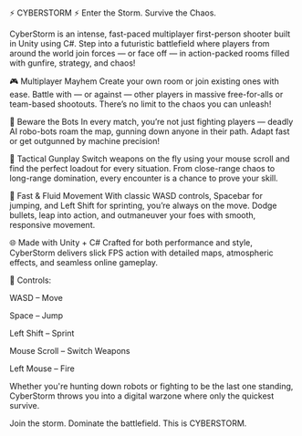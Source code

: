 ⚡ CYBERSTORM ⚡
Enter the Storm. Survive the Chaos.

CyberStorm is an intense, fast-paced multiplayer first-person shooter built in Unity using C#. Step into a futuristic battlefield where players from around the world join forces — or face off — in action-packed rooms filled with gunfire, strategy, and chaos!

🎮 Multiplayer Mayhem
Create your own room or join existing ones with ease. Battle with — or against — other players in massive free-for-alls or team-based shootouts. There’s no limit to the chaos you can unleash!

🤖 Beware the Bots
In every match, you’re not just fighting players — deadly AI robo-bots roam the map, gunning down anyone in their path. Adapt fast or get outgunned by machine precision!

🔫 Tactical Gunplay
Switch weapons on the fly using your mouse scroll and find the perfect loadout for every situation. From close-range chaos to long-range domination, every encounter is a chance to prove your skill.

🚀 Fast & Fluid Movement
With classic WASD controls, Spacebar for jumping, and Left Shift for sprinting, you’re always on the move. Dodge bullets, leap into action, and outmaneuver your foes with smooth, responsive movement.

🌐 Made with Unity + C#
Crafted for both performance and style, CyberStorm delivers slick FPS action with detailed maps, atmospheric effects, and seamless online gameplay.

🔧 Controls:

WASD – Move

Space – Jump

Left Shift – Sprint

Mouse Scroll – Switch Weapons

Left Mouse – Fire

Whether you're hunting down robots or fighting to be the last one standing, CyberStorm throws you into a digital warzone where only the quickest survive.

Join the storm. Dominate the battlefield.
This is CYBERSTORM.
